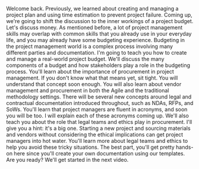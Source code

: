 
Welcome back. Previously, we learned about creating and managing a project plan and using time estimation to prevent project failure. Coming up, we're going to shift the discussion to the inner workings of a project budget. Let's discuss money. As mentioned before, a lot of project management skills may overlap with common skills that you already use in your everyday life, and you may already have some budgeting experience. Budgeting in the project management world is a complex process involving many different parties and documentation. I'm going to teach you how to create and manage a real-world project budget. We'll discuss the many components of a budget and how stakeholders play a role in the budgeting process. You'll learn about the importance of procurement in project management. If you don't know what that means yet, sit tight. You will understand that concept soon enough. You will also learn about vendor management and procurement in both the Agile and the traditional methodology settings. There will be several new concepts around legal and contractual documentation introduced throughout, such as NDAs, RFPs, and SoWs. You'll learn that project managers are fluent in acronyms, and soon you will be too. I will explain each of these acronyms coming up. We'll also teach you about the role that legal teams and ethics play in procurement. I'll give you a hint: it's a big one. Starting a new project and sourcing materials and vendors without considering the ethical implications can get project managers into hot water. You'll learn more about legal teams and ethics to help you avoid these tricky situations. The best part, you'll get pretty hands-on here since you'll create your own documentation using our templates. Are you ready? We'll get started in the next video.